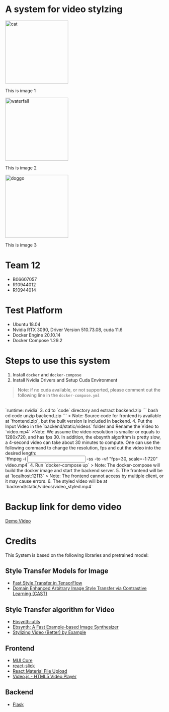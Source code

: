 # A system for video stylzing
<div class="image123">
    <div class="imageContainer">
        <img src="https://github.com/thejackys/System-for-Video-Stylization/blob/main/cat.gif" alt="cat" width="200"/>
        <p>This is image 1</p>
    </div>
    <div class="imageContainer">
        <img src="https://github.com/thejackys/System-for-Video-Stylization/blob/main/waterfall_wave_1.gif" alt="waterfall" width="200"/>
        <p>This is image 2</p>
    </div>
    <div class="imageContainer">    
      <img src="https://github.com/thejackys/System-for-Video-Stylization/blob/main/doggg.gif" alt="doggo" width="200"/>
        <p>This is image 3</p>
    </div>
</div>





# Team 12
- B06607057 
- R10944012 
- R10944014 

# Test Platform
- Ubuntu 18.04
- Nvidia RTX 3090, Driver Version 510.73.08, cuda 11.6
- Docker Engine 20.10.14
- Docker Compose 1.29.2

# Steps to use this system
1. Install `docker` and `docker-compose`
2. Install Nvidia Drivers and Setup Cuda Environment
> Note: if no cuda available, or not supported, please comment out the following line in the `docker-compose.yml`
<br>
`runtime: nvidia`
3. cd to `code` directory and extract backend.zip
```
bash
cd code
unzip backend.zip
```
> Note: Source code for frontend is available at `frontend.zip`, but the built version is included in backend.
4. Put the Input Video in the `backend/static/videos` folder and Rename the Video to `video.mp4`
>Note: We assume the video resolution is smaller or equals to 1280x720, and has fps 30. In addition, the ebsynth algorithm is pretty slow, a 4-second video can take about 30 minutes to compute. One can use the following command to change the resolution, fps and cut the video into the desired length:
<br>
`ffmpeg -i <input> -ss <start_timestamp> -to <end_timestamp> -vf "fps=30, scale=-1:720" video.mp4`
4. Run `docker-compose up`
> Note: The docker-compose will build the docker image and start the backend server.
5. The frontend will be at `localhost:12113`
> Note: The frontend cannot access by multiple client, or it may cause errors.
6. The styled video will be at `backend/static/videos/video_styled.mp4`

# Backup link for demo video
[Demo Video](https://youtu.be/jyE-B--R5ac)


# Credits
This System is based on the following libraries and pretrained model:
## Style Transfer Models for Image
- [Fast Style Transfer in TensorFlow](https://github.com/lengstrom/fast-style-transfer)
- [Domain Enhanced Arbitrary Image Style Transfer via Contrastive Learning (CAST)](https://github.com/zyxElsa/CAST_pytorch)
## Style Transfer algorithm for Video
- [Ebsynth-utils](https://github.com/Krafi2/ebsynth-utils)
- [Ebsynth: A Fast Example-based Image Synthesizer](https://github.com/jamriska/ebsynth)
- [Stylizing Video (Better) by Example](https://github.com/ctrotz/stylizing-video)
## Frontend
- [MUI Core](https://github.com/mui/material-ui)
- [react-slick](https://github.com/akiran/react-slick)
- [React Material File Upload](https://github.com/iamchathu/react-material-file-upload)
- [Video.js - HTML5 Video Player](https://github.com/videojs/video.js)
## Backend
- [Flask](https://github.com/pallets/flask)
